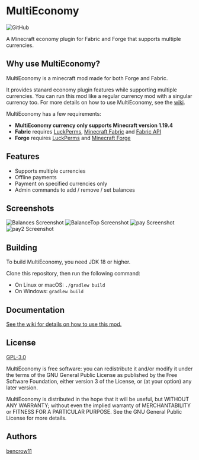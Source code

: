 
# MultiEconomy
![GitHub](https://img.shields.io/github/license/bencrow11/MultiEconomy?label=license)

A Minecraft economy plugin for Fabric and Forge that supports multiple currencies.


## Why use MultiEconomy?

MultiEconomy is a minecraft mod made for both Forge and Fabric. 

It provides stanard economy plugin features while supporting multiple currencies. You can run this mod like a regular currency mod with a singular currency too. For more details on how to use MultiEconomy, see the [wiki](https://github.com/bencrow11/MultiEconomy/wiki).

MultiEconomy has a few requirements:
- **MultiEconomy currency only supports Minecraft version 1.19.4**
- **Fabric** requires [LuckPerms](https://luckperms.net/), [Minecraft Fabric](https://fabricmc.net/use/installer/) and [Fabric API](https://www.curseforge.com/minecraft/mc-mods/fabric-api)
- **Forge** requires [LuckPerms](https://luckperms.net/) and [Minecraft Forge](https://files.minecraftforge.net/net/minecraftforge/forge/)

## Features

- Supports multiple currencies
- Offline payments
- Payment on specified currencies only
- Admin commands to add / remove / set balances

## Screenshots

![Balances Screenshot](https://i.imgur.com/JbisXbo.png)
![BalanceTop Screenshot](https://i.imgur.com/UZthcnB.png)
![pay Screenshot](https://i.imgur.com/2HtuKBz.png)
![pay2 Screenshot](https://i.imgur.com/BKKRpvt.png)

## Building

To build MultiEconomy, you need JDK 18 or higher.

Clone this repository, then run the following command:

- On Linux or macOS:  ``./gradlew build``
- On Windows:  ``gradlew build``

## Documentation

[See the wiki for details on how to use this mod.](https://github.com/bencrow11/MultiEconomy/wiki)


## License

[GPL-3.0](https://choosealicense.com/licenses/gpl-3.0/)

MultiEconomy is free software: you can redistribute it and/or modify it under the terms of the GNU General Public License as published by the Free Software Foundation, either version 3 of the License, or (at your option) any later version.

MultiEconomy is distributed in the hope that it will be useful, but WITHOUT ANY WARRANTY; without even the implied warranty of MERCHANTABILITY or FITNESS FOR A PARTICULAR PURPOSE. See the GNU General Public License for more details.


## Authors

[bencrow11](https://github.com/bencrow11)


